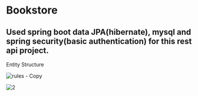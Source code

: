 # Bookstore
## Used spring boot data JPA(hibernate), mysql and spring security(basic authentication) for this rest api project.

Entity Structure

![rules - Copy](https://user-images.githubusercontent.com/42313363/63685639-8d741780-c808-11e9-8fc9-b969e84b70f4.PNG)


![2](https://user-images.githubusercontent.com/42313363/63747639-45103480-c8b0-11e9-986d-93afe773917f.PNG)
